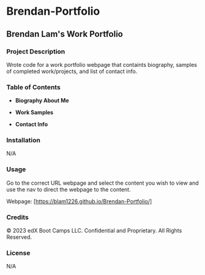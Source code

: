 # Brendan-Portfolio

## Brendan Lam's Work Portfolio

### Project Description

Wrote code for a work portfolio webpage that containts biography, samples of completed work/projects, and list of contact info.

### Table of Contents

* **Biography About Me**

* **Work Samples**

* **Contact Info**

### Installation

N/A

### Usage

Go to the correct URL webpage and select the content you wish to view and use the nav to direct the webpage to the content.

Webpage: [https://blam1226.github.io/Brendan-Portfolio/]

### Credits

© 2023 edX Boot Camps LLC. Confidential and Proprietary. All Rights Reserved.

### License

N/A